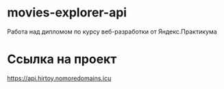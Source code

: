 # movies-explorer-api
Работа над дипломом по курсу веб-разработки от Яндекс.Практикума
# Ссылка на проект
https://api.hirtoy.nomoredomains.icu
